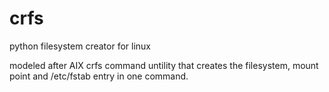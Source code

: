 # crfs
python filesystem creator for linux

modeled after AIX crfs command untility that creates the filesystem, mount point and /etc/fstab entry in one command.
